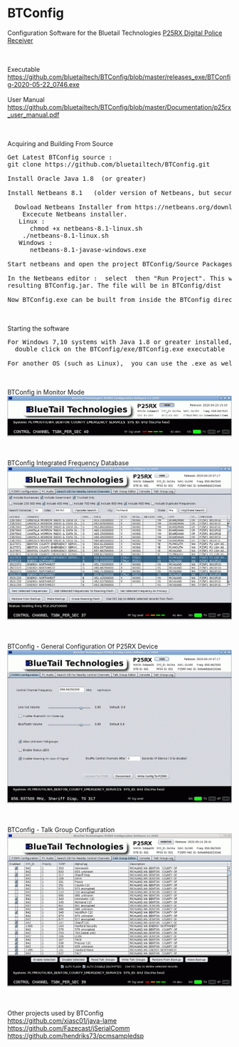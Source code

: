 
# BTConfig
Configuration Software for the Bluetail Technologies <a href="https://bluetailtechnologies.com/products/p25rx-digital-police-receiver"> P25RX Digital Police Receiver </a> 

<BR><BR>Executable
https://github.com/bluetailtech/BTConfig/blob/master/releases_exe/BTConfig-2020-05-22_0746.exe
<BR><BR>User Manual
https://github.com/bluetailtech/BTConfig/blob/master/Documentation/p25rx_user_manual.pdf


<BR><BR>Acquiring and Building From Source
<PRE>
Get Latest BTConfig source :
git clone https://github.com/bluetailtech/BTConfig.git

Install Oracle Java 1.8  (or greater)

Install Netbeans 8.1   (older version of Netbeans, but secure.  Not susceptable to security issues like the newer versions)
  
  Dowload Netbeans Installer from https://netbeans.org/downloads/old/8.1/
    Excecute Netbeans installer.
   Linux :
      chmod +x netbeans-8.1-linux.sh
    ./netbeans-8.1-linux.sh
   Windows :
      netbeans-8.1-javase-windows.exe

Start netbeans and open the project BTConfig/Source Packages/btconfig/BTFrame.java

In the Netbeans editor :  select <Run> then "Run Project". This will build and execute the 
resulting BTConfig.jar. The file will be in BTConfig/dist

Now BTConfig.exe can be built from inside the BTConfig directory with 'sh build.sh' or 'ant exe'
</PRE>
<BR><BR>
Starting the software
<PRE>
For Windows 7,10 systems with Java 1.8 or greater installed,  
  double click on the BTConfig/exe/BTConfig.exe executable
  
For another OS (such as Linux),  you can use the .exe as well.  Start with 'java -jar BTConfig.exe'
</PRE>
  
  
<BR><BR>BTConfig in Monitor Mode  
<img src="https://raw.githubusercontent.com/bluetailtech/BTConfig/master/images/ss1.png">

<BR><BR>BTConfig Integrated Frequency Database
<img src="https://raw.githubusercontent.com/bluetailtech/BTConfig/master/images/ss4.png">
  
<BR><BR>BTConfig - General Configuration Of P25RX Device
<img src="https://raw.githubusercontent.com/bluetailtech/BTConfig/master/images/ss2.png">
  
<BR><BR>BTConfig - Talk Group Configuration
<img src="https://raw.githubusercontent.com/bluetailtech/BTConfig/master/images/ss5.png">
  
  
 <BR><BR>
Other projects used by BTConfig
<BR>
https://github.com/xiasc01/java-lame
<BR>
https://github.com/Fazecast/jSerialComm
<BR>
https://github.com/hendriks73/pcmsampledsp
